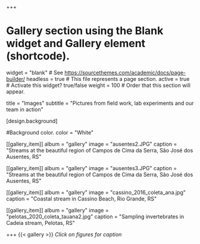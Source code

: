 
+++
# Gallery section using the Blank widget and Gallery element (shortcode).
widget = "blank"  # See https://sourcethemes.com/academic/docs/page-builder/
headless = true  # This file represents a page section.
active = true  # Activate this widget? true/false
weight = 100  # Order that this section will appear.

title = "Images"
subtitle = "Pictures from field work, lab experiments and our team in action"


[design.background]

#Background color.
color = "White"

[[gallery_item]] 
album = "gallery" 
image = "ausentes2.JPG" 
caption = "Streams at the beautiful region of Campos de Cima da Serra, São José dos Ausentes, RS"

[[gallery_item]] 
album = "gallery" 
image = "ausentes3.JPG" 
caption = "Streams at the beautiful region of Campos de Cima da Serra, São José dos Ausentes, RS"

[[gallery_item]] 
album = "gallery" 
image = "cassino_2016_coleta_ana.jpg" 
caption = "Coastal stream in Cassino Beach, Rio Grande, RS"

[[gallery_item]] 
album = "gallery" 
image = "pelotas_2020_coleta_tauana2.jpg" 
caption = "Sampling invertebrates in Cadeia stream, Pelotas, RS"

+++
{{< gallery >}}
*Click on figures for caption*

